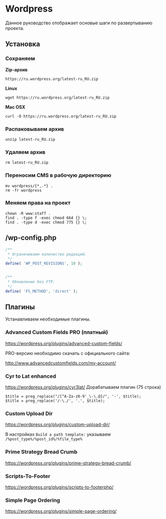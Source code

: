 # Wordpress
Данное руководство отображает основые шаги по развертыванию проекта.

## Установка

### Сохраняем

__Zip-архив__
```
https://ru.wordpress.org/latest-ru_RU.zip
```

__Linux__
```
wget https://ru.wordpress.org/latest-ru_RU.zip
```

__Mac OSX__
```
curl -O https://ru.wordpress.org/latest-ru_RU.zip
```

### Распаковываем архив
```
unzip latest-ru_RU.zip
```

### Удаляем архив
```
rm latest-ru_RU.zip
```

### Переносим CMS в рабочую директорию
```
mv wordpress/{*,.*} .
rm -fr wordpress
```

### Меняем права на проект
```
chown -R www:staff .
find . -type f -exec chmod 664 {} \;
find . -type d -exec chmod 775 {} \;
```
## /wp-config.php
```PHP
/**
 * Ограничиваем количество редакций.
 */
define( 'WP_POST_REVISIONS', 10 );


/**
 * Обновление без FTP.
 */
define( 'FS_METHOD', 'direct' );
```

## Плагины
Устанавливаем необходимые плагины.


### Advanced Custom Fields PRO (платный)
https://wordpress.org/plugins/advanced-custom-fields/

PRO-версию необходимо скачать с официального сайта:

http://www.advancedcustomfields.com/my-account/


### Cyr to Lat enhanced
https://wordpress.org/plugins/cyr3lat/
Дорабатываем плагин (75 строка)
```
$title = preg_replace("/[^A-Za-z0-9'_\-\.@]/", '-', $title);
$title = preg_replace('/-\./', '.', $title);
```


### Custom Upload Dir
https://wordpress.org/plugins/custom-upload-dir/

В настройках `Build a path template:` указываем `/%post_type%/%post_id%/%file_type%`


### Prime Strategy Bread Crumb
https://wordpress.org/plugins/prime-strategy-bread-crumb/


### Scripts-To-Footer
https://wordpress.org/plugins/scripts-to-footerphp/


### Simple Page Ordering
https://wordpress.org/plugins/simple-page-ordering/
